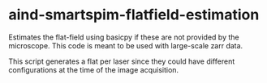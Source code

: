 # aind-smartspim-flatfield-estimation

Estimates the flat-field using basicpy if these are not provided by the microscope. This code is meant to be used with large-scale zarr data.

This script generates a flat per laser since they could have different configurations at the time of the image acquisition.